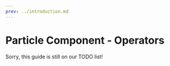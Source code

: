 ```yaml
---
prev: ../introduction.md
---
```


# Particle Component - Operators

Sorry, this guide is still on our TODO list!